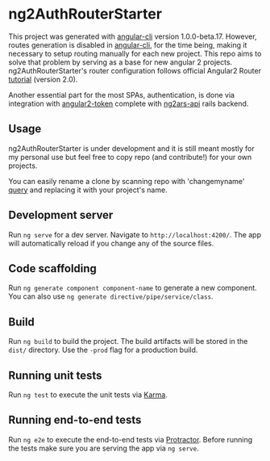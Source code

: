 # ng2AuthRouterStarter

This project was generated with [angular-cli](https://github.com/angular/angular-cli) version 1.0.0-beta.17.
However, routes generation is disabled in [angular-cli](https://github.com/angular/angular-cli), for the time being, making it necessary to setup routing manually for each new project. This repo aims to solve that problem by serving as a base for new angular 2 projects.
ng2AuthRouterStarter's router configuration follows official Angular2 Router [tutorial](https://angular.io/docs/ts/latest/guide/router.html) (version 2.0).

Another essential part for the most SPAs, authentication, is done via integration with [angular2-token](https://github.com/neroniaky/angular2-token) complete with [ng2ars-api](https://github.com/piotrkaczmarek/ng2ars-api) rails backend.

## Usage

ng2AuthRouterStarter is under development and it is still meant mostly for my personal use but feel free to copy repo (and contribute!) for your own projects.

You can easily rename a clone by scanning repo with 'changemyname' [query](https://github.com/piotrkaczmarek/ng2AuthRouterStarter/search?utf8=%E2%9C%93&q=change*my*name&type=Code) and replacing it with your project's name.


## Development server
Run `ng serve` for a dev server. Navigate to `http://localhost:4200/`. The app will automatically reload if you change any of the source files.

## Code scaffolding

Run `ng generate component component-name` to generate a new component. You can also use `ng generate directive/pipe/service/class`.

## Build

Run `ng build` to build the project. The build artifacts will be stored in the `dist/` directory. Use the `-prod` flag for a production build.

## Running unit tests

Run `ng test` to execute the unit tests via [Karma](https://karma-runner.github.io).

## Running end-to-end tests

Run `ng e2e` to execute the end-to-end tests via [Protractor](http://www.protractortest.org/). 
Before running the tests make sure you are serving the app via `ng serve`.

